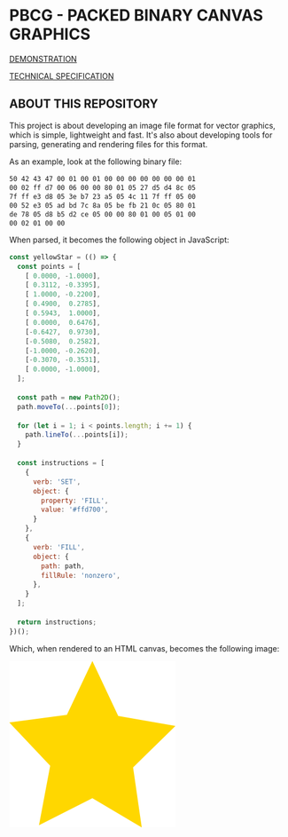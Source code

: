 # PBCG - PACKED BINARY CANVAS GRAPHICS

[DEMONSTRATION](https://frederico-miranda.github.io/packed-binary-canvas-graphics/demonstration.html)

[TECHNICAL SPECIFICATION](https://frederico-miranda.github.io/packed-binary-canvas-graphics/index.html)

## ABOUT THIS REPOSITORY

This project is about developing an image file format for vector graphics, which is simple, lightweight and fast. It's also about developing tools for parsing, generating and rendering files for this format.

As an example, look at the following binary file:
```
50 42 43 47 00 01 00 01 00 00 00 00 00 00 00 01
00 02 ff d7 00 06 00 00 80 01 05 27 d5 d4 8c 05
7f ff e3 d8 05 3e b7 23 a5 05 4c 11 7f ff 05 00
00 52 e3 05 ad bd 7c 8a 05 be fb 21 0c 05 80 01
de 78 05 d8 b5 d2 ce 05 00 00 80 01 00 05 01 00
00 02 01 00 00
```

When parsed, it becomes the following object in JavaScript:
```JavaScript
const yellowStar = (() => {
  const points = [
    [ 0.0000, -1.0000],
    [ 0.3112, -0.3395],
    [ 1.0000, -0.2200],
    [ 0.4900,  0.2785],
    [ 0.5943,  1.0000],
    [ 0.0000,  0.6476],
    [-0.6427,  0.9730],
    [-0.5080,  0.2582],
    [-1.0000, -0.2620],
    [-0.3070, -0.3531],
    [ 0.0000, -1.0000],
  ];

  const path = new Path2D();
  path.moveTo(...points[0]);

  for (let i = 1; i < points.length; i += 1) {
    path.lineTo(...points[i]);
  }

  const instructions = [
    {
      verb: 'SET',
      object: {
        property: 'FILL',
        value: '#ffd700',
      }
    },
    {
      verb: 'FILL',
      object: {
        path: path,
        fillRule: 'nonzero',
      },
    }
  ];

  return instructions;
})();
```

Which, when rendered to an HTML canvas, becomes the following image:

![gold yellow star](yellow-star.png)
